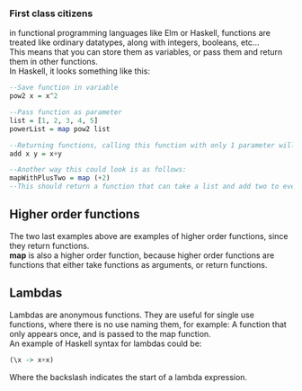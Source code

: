 ### First class citizens

in functional programming languages like Elm or Haskell, functions are treated like ordinary datatypes, along with integers, booleans, etc...  
This means that you can store them as variables, or pass them and return them in other functions.  
In Haskell, it looks something like this:  
```haskell
--Save function in variable
pow2 x = x^2

--Pass function as parameter
list = [1, 2, 3, 4, 5]
powerList = map pow2 list

--Returning functions, calling this function with only 1 parameter will, due to functions with multiple arguments being curried, return a function that can take the other parameter
add x y = x+y

--Another way this could look is as follows:
mapWithPlusTwo = map (+2)
--This should return a function that can take a list and add two to every entry.

```  

## Higher order functions
The two last examples above are examples of higher order functions, since they return functions.  
**map** is also a higher order function, because higher order functions are functions that either take functions as arguments, or return functions.

## Lambdas
Lambdas are anonymous functions. They are useful for single use functions, where there is no use naming them, for example: A function that only appears once, and is passed to the map function.  
An example of Haskell syntax for lambdas could be:
```haskell
(\x -> x+x)
```  
Where the backslash indicates the start of a lambda expression.